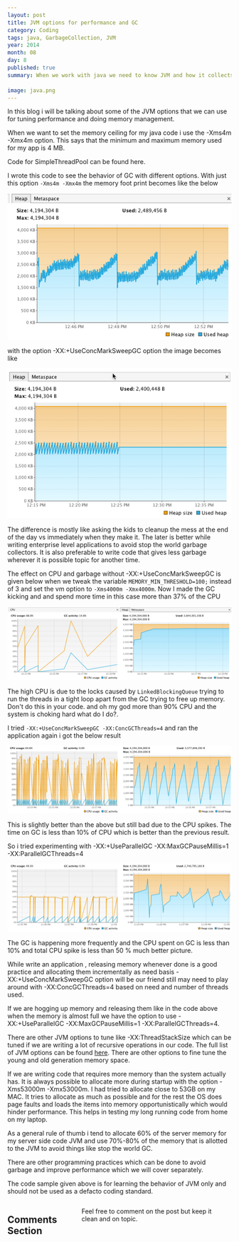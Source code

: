 ```yaml
---
layout: post
title: JVM options for performance and GC
category: Coding
tags: java, GarbageCollection, JVM
year: 2014
month: 08
day: 8
published: true
summary: When we work with java we need to know JVM and how it collects garbage.

image: java.png
---
```

In this blog i will be talking about some of the JVM options that we can use for tuning performance and doing memory management.

When we want to set the memory ceiling for my java code i use the -Xms4m -Xmx4m option.  This says that the minimum and maximum memory used for my app is 4 MB.

<script src="https://gist.github.com/vallur/0440b65454d7b3f1fdd2.js"></script>

Code for SimpleThreadPool can be found here.

I wrote this code to see the behavior of GC with different options. With just this option ```-Xms4m -Xmx4m``` the memory foot print becomes like the below

![The Bad](/img/posts/jvm1.png)

with the option -XX:+UseConcMarkSweepGC option the image becomes like

![The Good](/img/posts/jvm4.png)

The difference is mostly like asking the kids to cleanup the mess at the end of the day vs immediately when they make it. The later is better while writing enterprise level applications to avoid stop the world garbage collectors. It is also preferable to write code that gives less garbage wherever it is possible topic for another time.

The effect on CPU and garbage without -XX:+UseConcMarkSweepGC is given below when we tweak the variable  ```MEMORY_MIN_THRESHOLD=100;``` instead of 3 and  set the vm option to ```-Xms4000m -Xmx4000m```. Now I made the GC kicking and and spend more time in this case more than 37% of the CPU 

![The UGLY](/img/posts/jvm3.png)

The high CPU is due to the locks caused by ```LinkedBlockingQueue``` trying to run the threads in a tight loop apart from the GC trying to free up memory. Don't do this in your code. and oh my god more than 90% CPU and the system is choking hard what do I do?.

I tried ```-XX:+UseConcMarkSweepGC -XX:ConcGCThreads=4``` and ran the application again i got the below result

![The UGLY](/img/posts/jvm2.png)

This is slightly better than the above but still bad due to the CPU spikes. The time on GC is less than 10% of CPU which is better than the previous result. 

So i tried experimenting with  -XX:+UseParallelGC -XX:MaxGCPauseMillis=1 -XX:ParallelGCThreads=4

![The UGLY](/img/posts/jvm5.png)

The GC is happening more frequently and the CPU spent on GC is less than 10% and total CPU spike is less than 50 % much better picture.

While write an application , releasing memory whenever done is a good practice and allocating them incrementally as need basis  -XX:+UseConcMarkSweepGC option will be our friend still may need to play around with -XX:ConcGCThreads=4 based on need and number of threads used.

If we are hogging up memory and releasing them like in the code above when the memory is almost full we have the option to use -XX:+UseParallelGC -XX:MaxGCPauseMillis=1 -XX:ParallelGCThreads=4. 

There are other JVM options to tune like -XX:ThreadStackSize which can be tuned if we are writing a lot of recursive operations in our code. The full list of JVM options can be found <a href="http://www.oracle.com/technetwork/java/javase/tech/vmoptions-jsp-140102.html">here</a>. There are other options to fine tune the young and old generation memory space. 

If we are writing code that requires more memory than the system actually has. It is always possible to allocate more during startup with the option -Xms53000m -Xmx53000m. I had tried to allocate close to 53GB on my MAC. It tries to allocate as much as possible and for the rest the OS does page faults and loads the items into memory opportunistically which would hinder performance. This helps in testing my long running code from home on my laptop.  

As a general rule of thumb i tend to allocate 60% of the server memory for my server side code JVM and use 70%-80% of the memory that is allotted to the JVM to avoid things like stop the world GC.

There are other programming practices which can be done to avoid garbage and improve performance which we will cover separately. 

The code sample given above is for learning the behavior of JVM only and should not be used as a defacto coding standard.

<div class="row">	
    <div class="span9 columns">    
		<h2>Comments Section</h2>
	    <p>Feel free to comment on the post but keep it clean and on topic.</p>	
		<div id="disqus_thread"></div>
		<script type="text/javascript">
			/* * * CONFIGURATION VARIABLES: EDIT BEFORE PASTING INTO YOUR WEBPAGE * * */
			var disqus_shortname = 'vallur'; // required: replace example with your forum shortname
			var disqus_identifier = '{{ page.url }}';
			var disqus_url = 'http://erjjones.github.com{{ page.url }}';
			
			/* * * DON'T EDIT BELOW THIS LINE * * */
			(function() {
				var dsq = document.createElement('script'); dsq.type = 'text/javascript'; dsq.async = true;
				dsq.src = 'http://' + disqus_shortname + '.disqus.com/embed.js';
				(document.getElementsByTagName('head')[0] || document.getElementsByTagName('body')[0]).appendChild(dsq);
			})();
		</script>
		<noscript>Please enable JavaScript to view the <a href="http://disqus.com/?ref_noscript">comments powered by Disqus.</a></noscript>
		<a href="http://disqus.com" class="dsq-brlink">blog comments powered by <span class="logo-disqus">Disqus</span></a>
	</div>
</div>

<!-- Twitter -->
<script>!function(d,s,id){var js,fjs=d.getElementsByTagName(s)[0];if(!d.getElementById(id)){js=d.createElement(s);js.id=id;js.src="//platform.twitter.com/widgets.js";fjs.parentNode.insertBefore(js,fjs);}}(document,"script","twitter-wjs");</script>

<!-- Google + -->
<script type="text/javascript">
  (function() {
    var po = document.createElement('script'); po.type = 'text/javascript'; po.async = true;
    po.src = 'https://apis.google.com/js/plusone.js';
    var s = document.getElementsByTagName('script')[0]; s.parentNode.insertBefore(po, s);
  })();
</script>
